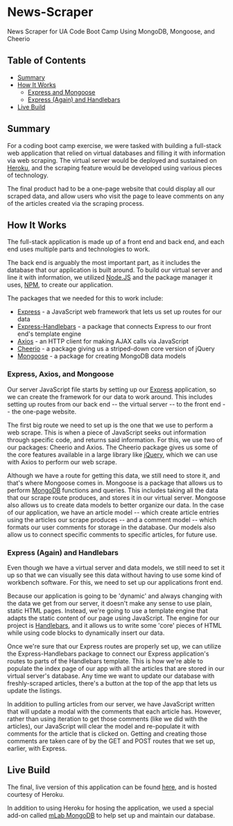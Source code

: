 # News-Scraper
News Scraper for UA Code Boot Camp Using MongoDB, Mongoose, and Cheerio

## Table of Contents
- [Summary](#summary)
- [How It Works](#how-it-works)
    - [Express and Mongoose](#express-and-mongoose)
    - [Express (Again) and Handlebars](#express-again-and-handlebars)
- [Live Build](#live-build)

## Summary
For a coding boot camp exercise, we were tasked with building a full-stack web application that relied on virtual databases and filling it with information via web scraping. The virtual server would be deployed and sustained on [Heroku](https://www.heroku.com/), and the scraping feature would be developed using various pieces of technology.

The final product had to be a one-page website that could display all our scraped data, and allow users who visit the page to leave comments on any of the articles created via the scraping process.

## How It Works
The full-stack application is made up of a front end and back end, and each end uses multiple parts and technologies to work.

The back end is arguably the most important part, as it includes the database that our application is built around. To build our virtual server and line it with information, we utilized [Node.JS](https://www.nodejs.org/) and the package manager it uses, [NPM](https://www.npmjs.com/), to create our application.

The packages that we needed for this to work include:
- [Express](https://www.npmjs.com/package/express) - a JavaScript web framework that lets us set up routes for our data
- [Express-Handlebars](https://www.npmjs.com/package/express-handlebars) - a package that connects Express to our front end's template engine
- [Axios](https://www.npmjs.com/package/axios) - an HTTP client for making AJAX calls via JavaScript
- [Cheerio](https://www.npmjs.com/package/cheerio) - a package giving us a striped-down core version of jQuery
- [Mongoose](https://www.npmjs.com/package/mongoose) - a package for creating MongoDB data models

### Express, Axios, and Mongoose
Our server JavaScript file starts by setting up our [Express](https://www.expressjs.com/) application, so we can create the framework for our data to work around. This includes setting up routes from our back end -- the virtual server -- to the front end -- the one-page website.

The first big route we need to set up is the one that we use to perform a web scrape. This is when a piece of JavaScript seeks out information through specific code, and returns said information. For this, we use two of our packages: Cheerio and Axios. The Cheerio package gives us some of the core features available in a large library like [jQuery](https://www.jquery.com/), which we can use with Axios to perform our web scrape.

Although we have a route for getting this data, we still need to store it, and that's where Mongoose comes in. Mongoose is a package that allows us to perform [MongoDB](https://www.mongodb.com/) functions and queries. This includes taking all the data that our scrape route produces, and stores it in our virtual server. Mongoose also allows us to create data models to better organize our data. In the case of our application, we have an article model -- which create article entries using the articles our scrape produces -- and a comment model -- which formats our user comments for storage in the database. Our models also allow us to connect specific comments to specific articles, for future use.

### Express (Again) and Handlebars
Even though we have a virtual server and data models, we still need to set it up so that we can visually see this data without having to use some kind of workbench software. For this, we need to set up our applications front end.

Because our application is going to be 'dynamic' and always changing with the data we get from our server, it doesn't make any sense to use plain, static HTML pages. Instead, we're going to use a template engine that adapts the static content of our page using JavaScript. The engine for our project is [Handlebars](https://handlebarsjs.com/), and it allows us to write some 'core' pieces of HTML while using code blocks to dynamically insert our data.

Once we're sure that our Express routes are properly set up, we can utilize the Express-Handlebars package to connect our Express application's routes to parts of the Handlebars template. This is how we're able to populate the index page of our app with all the articles that are stored in our virtual server's database. Any time we want to update our database with freshly-scraped articles, there's a button at the top of the app that lets us update the listings.

In addition to pulling articles from our server, we have JavaScript written that will update a modal with the comments that each article has. However, rather than using iteration to get those comments (like we did with the articles), our JavaScript will clear the model and re-populate it with comments for the article that is clicked on. Getting and creating those comments are taken care of by the GET and POST routes that we set up, earlier, with Express.

## Live Build
The final, live version of this application can be found [here](https://ua-news-scraper.herokuapp.com/), and is hosted courtesy of Heroku.

In addition to using Heroku for hosing the application, we used a special add-on called [mLab MongoDB](https://www.mlab.com/) to help set up and maintain our database.
